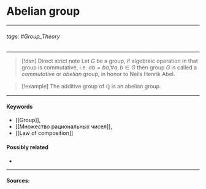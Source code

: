 # Abelian group
***
###### tags: #Group_Theory 
***
>[!dsn] Direct strict note
>Let $G$ be a group, if algebraic operation in that group is commutative, i.e. $ab=ba$,$\forall a,b\in G$ then group $G$ is called a *commutative* or *abelian* group, in honor to Neils Henrik Abel.

>[!example] 
>The additive group of $\mathbb{Q}$ is an abelian group.
***
#### Keywords
- [[Group]],
- [[Множество рациональных чисел]],
- [[Law of composition]]
#### Possibly related
- 
***
#### Sources: